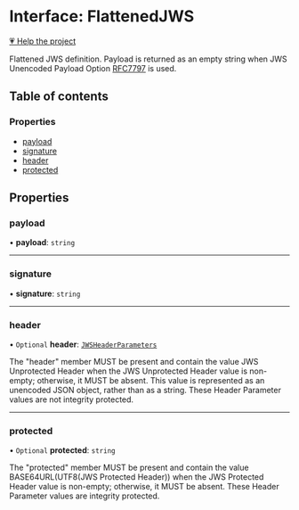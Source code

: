 # Interface: FlattenedJWS

[💗 Help the project](https://github.com/sponsors/panva)

Flattened JWS definition. Payload is returned as an empty
string when JWS Unencoded Payload Option
[RFC7797](https://www.rfc-editor.org/rfc/rfc7797) is used.

## Table of contents

### Properties

- [payload](types.FlattenedJWS.md#payload)
- [signature](types.FlattenedJWS.md#signature)
- [header](types.FlattenedJWS.md#header)
- [protected](types.FlattenedJWS.md#protected)

## Properties

### payload

• **payload**: `string`

___

### signature

• **signature**: `string`

___

### header

• `Optional` **header**: [`JWSHeaderParameters`](types.JWSHeaderParameters.md)

The "header" member MUST be present and contain the value JWS
Unprotected Header when the JWS Unprotected Header value is non-
empty; otherwise, it MUST be absent.  This value is represented as
an unencoded JSON object, rather than as a string.  These Header
Parameter values are not integrity protected.

___

### protected

• `Optional` **protected**: `string`

The "protected" member MUST be present and contain the value
BASE64URL(UTF8(JWS Protected Header)) when the JWS Protected
Header value is non-empty; otherwise, it MUST be absent.  These
Header Parameter values are integrity protected.
